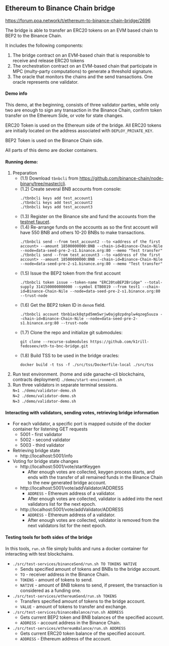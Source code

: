 ## Ethereum to Binance Chain bridge

https://forum.poa.network/t/ethereum-to-binance-chain-bridge/2696

The bridge is able to transfer an ERC20 tokens on an EVM based chain to BEP2 to the Binance Chain.

It includes the following components:
1. The bridge contract on an EVM-based chain that is responsible to receive and release ERC20 tokens 
2. The orchestration contract on an EVM-based chain that participate in MPC (multy-party computations) to generate a threshold signature.
3. The oracle that monitors the chains and the send transactions. One oracle represents one validator.

#### Demo info
This demo, at the beginning, consists of three validator parties, while only 
two are enough to sign any transaction in the Binance Chain, 
confirm token transfer on the Ethereum Side, or vote for state changes.

ERC20 Token is used on the Ethereum side of the bridge.
All ERC20 tokens are initially located on the address associated 
with ```DEPLOY_PRIVATE_KEY```.

BEP2 Token is used on the Binance Chain side.

All parts of this demo are docker containers.

#### Running demo:

1. Preparation
    * (1.1) Download `tbnbcli` from https://github.com/binance-chain/node-binary/tree/master/cli.
    * (1.2) Create several BNB accounts from console:
      ```
      ./tbnbcli keys add test_account1
      ./tbnbcli keys add test_account2
      ./tbnbcli keys add test_account3
      ```
    * (1.3) Register on the Binance site and fund the accounts from the [testnet faucet](https://www.binance.com/en/dex/testnet/address).
    * (1.4) Re-arrange funds on the accounts as so the first account will have 550 BNB and others 10-20 BNBs to make transactions.
      ```
      ./tbnbcli send --from test_account2 --to <address of the first account> --amount 18500000000:BNB --chain-id=Binance-Chain-Nile --node=data-seed-pre-2-s1.binance.org:80 --memo "Test transfer"
      ./tbnbcli send --from test_account3 --to <address of the first account> --amount 18500000000:BNB --chain-id=Binance-Chain-Nile --node=data-seed-pre-2-s1.binance.org:80 --memo "Test transfer"
      ```
    * (1.5) Issue the BEP2 token from the first account
      ```
      ./tbnbcli token issue --token-name "ERC20toBEP2Bridge" --total-supply 3141500000000000 --symbol ETB0819 --from test1 --chain-id=Binance-Chain-Nile --node=data-seed-pre-2-s1.binance.org:80 --trust-node
      ```
    * (1.6) Get the BEP2 token ID in `denom` field.
      ```
      ./tbnbcli account tbnb1ack8qtpd5mm5wrjw0ajg8zpdnplw4qzeg5uuza --chain-id=Binance-Chain-Nile --node=data-seed-pre-2-s1.binance.org:80 --trust-node
      ```
    * (1.7) Clone the repo and initialize git submodules:
      ```
      git clone --recurse-submodules https://github.com/k1rill-fedoseev/eth-to-bnc-bridge.git
      ```
    * (1.8) Build TSS to be used in the bridge oracles:
      ```
      docker build -t tss -f ./src/tss/Dockerfile-local ./src/tss
      ```
2. Run test environment. (home and side ganache-cli blockchains, contracts deployment)
```./demo/start-environment.sh```
3. Run three validators in separate terminal sessions.\
```N=1 ./demo/validator-demo.sh```\
```N=2 ./demo/validator-demo.sh```\
```N=3 ./demo/validator-demo.sh```

#### Interacting with validators, sending votes, retrieving bridge information
* For each validator, a specific port is mapped outside of the docker 
container for listening GET requests
    - 5001 - first validator
    - 5002 - second validator
    - 5003 - third validator
* Retrieving bridge state
    - http://localhost:5001/info
* Voting for bridge state changes
    - http://localhost:5001/vote/startKeygen
        - After enough votes are collected, keygen process starts, and 
        ends with the transfer of all remained funds in the Binance Chain 
        to the new generated bridge account.
    - http://localhost:5001/vote/addValidator/ADDRESS
        - ```ADDRESS``` - Ethereum address of a validator.
        - After enough votes are collected, validator is added into 
        the next validators list for the next epoch.
    - http://localhost:5001/vote/addValidator/ADDRESS
        - ```ADDRESS``` - Ethereum address of a validator.
        - After enough votes are collected, validator is removed from
        the next validators list for the next epoch.
        
#### Testing tools for both sides of the bridge

In this tools, ```run.sh``` file simply builds and runs a docker container
for interacting with test blockchains. 

* ```./src/test-services/binanceSend/run.sh TO TOKENS NATIVE```
    - Sends specified amount of tokens and BNBs to the bridge account.
    - ```TO``` - receiver address in the Binance Chain.
    - ```TOKENS``` - amount of tokens to send.
    - ```NATIVE``` - amount of BNB tokens to send, if present, the 
    transaction is considered as a funding one.
* ```./src/test-services/ethereumSend/run.sh TOKENS```
    - Transfers specified amount of tokens to the bridge account.
    - ```VALUE``` - amount of tokens to transfer and exchange.
* ```./src/test-services/binanceBalance/run.sh ADDRESS```
    - Gets current BEP2 token and BNB balances of the specified account.
    - ```ADDRESS``` - account address in the Binance Chain.
* ```./src/test-services/ethereumBalance/run.sh ADDRESS```
    - Gets current ERC20 token balance of the specified account.
    - ```ADDRESS``` - Ethereum address of the account.
